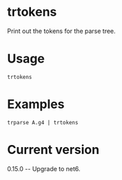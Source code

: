 # trtokens

Print out the tokens for the parse tree.

# Usage

    trtokens

# Examples

    trparse A.g4 | trtokens

# Current version

0.15.0 -- Upgrade to net6.
